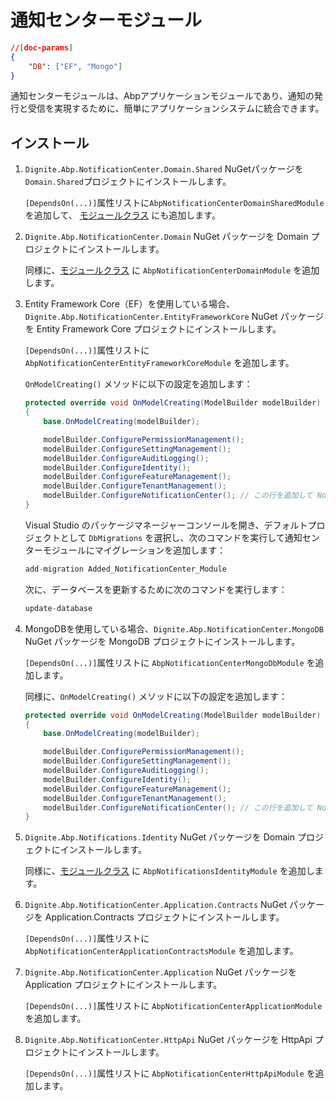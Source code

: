 # 通知センターモジュール

```json
//[doc-params]
{
    "DB": ["EF", "Mongo"]
}
```

通知センターモジュールは、Abpアプリケーションモジュールであり、通知の発行と受信を実現するために、簡単にアプリケーションシステムに統合できます。

## インストール

1. `Dignite.Abp.NotificationCenter.Domain.Shared` NuGetパッケージを`Domain.Shared`プロジェクトにインストールします。

   `[DependsOn(...)]`属性リストに`AbpNotificationCenterDomainSharedModule`を追加して、 [モジュールクラス](https://docs.abp.io/en/abp/latest/Module-Development-Basics) にも追加します。

2. `Dignite.Abp.NotificationCenter.Domain` NuGet パッケージを Domain プロジェクトにインストールします。

   同様に、[モジュールクラス](https://docs.abp.io/en/abp/latest/Module-Development-Basics) に `AbpNotificationCenterDomainModule` を追加します。

3. Entity Framework Core（EF）を使用している場合、`Dignite.Abp.NotificationCenter.EntityFrameworkCore` NuGet パッケージを Entity Framework Core プロジェクトにインストールします。

   `[DependsOn(...)]`属性リストに `AbpNotificationCenterEntityFrameworkCoreModule` を追加します。

   `OnModelCreating()` メソッドに以下の設定を追加します：

   ```csharp
   protected override void OnModelCreating(ModelBuilder modelBuilder)
   {
       base.OnModelCreating(modelBuilder);

       modelBuilder.ConfigurePermissionManagement();
       modelBuilder.ConfigureSettingManagement();
       modelBuilder.ConfigureAuditLogging();
       modelBuilder.ConfigureIdentity();
       modelBuilder.ConfigureFeatureManagement();
       modelBuilder.ConfigureTenantManagement();
       modelBuilder.ConfigureNotificationCenter(); // この行を追加して NotificationCenter モジュールを構成します
   }
   ```

   Visual Studio のパッケージマネージャーコンソールを開き、デフォルトプロジェクトとして `DbMigrations` を選択し、次のコマンドを実行して通知センターモジュールにマイグレーションを追加します：

   ```csharp
   add-migration Added_NotificationCenter_Module
   ```

   次に、データベースを更新するために次のコマンドを実行します：

   ```csharp
   update-database
   ```

4. MongoDBを使用している場合、`Dignite.Abp.NotificationCenter.MongoDB` NuGet パッケージを MongoDB プロジェクトにインストールします。

   `[DependsOn(...)]`属性リストに `AbpNotificationCenterMongoDbModule` を追加します。

   同様に、`OnModelCreating()` メソッドに以下の設定を追加します：

   ```csharp
   protected override void OnModelCreating(ModelBuilder modelBuilder)
   {
       base.OnModelCreating(modelBuilder);

       modelBuilder.ConfigurePermissionManagement();
       modelBuilder.ConfigureSettingManagement();
       modelBuilder.ConfigureAuditLogging();
       modelBuilder.ConfigureIdentity();
       modelBuilder.ConfigureFeatureManagement();
       modelBuilder.ConfigureTenantManagement();
       modelBuilder.ConfigureNotificationCenter(); // この行を追加して NotificationCenter モジュールを構成します
   }
   ```

5. `Dignite.Abp.Notifications.Identity` NuGet パッケージを Domain プロジェクトにインストールします。

   同様に、[モジュールクラス](https://docs.abp.io/en/abp/latest/Module-Development-Basics) に `AbpNotificationsIdentityModule` を追加します。

6. `Dignite.Abp.NotificationCenter.Application.Contracts` NuGet パッケージを Application.Contracts プロジェクトにインストールします。

   `[DependsOn(...)]`属性リストに `AbpNotificationCenterApplicationContractsModule` を追加します。

7. `Dignite.Abp.NotificationCenter.Application` NuGet パッケージを Application プロジェクトにインストールします。

   `[DependsOn(...)]`属性リストに `AbpNotificationCenterApplicationModule` を追加します。

8. `Dignite.Abp.NotificationCenter.HttpApi` NuGet パッケージを HttpApi プロジェクトにインストールします。

   `[DependsOn(...)]`属性リストに `AbpNotificationCenterHttpApiModule` を追加します。
